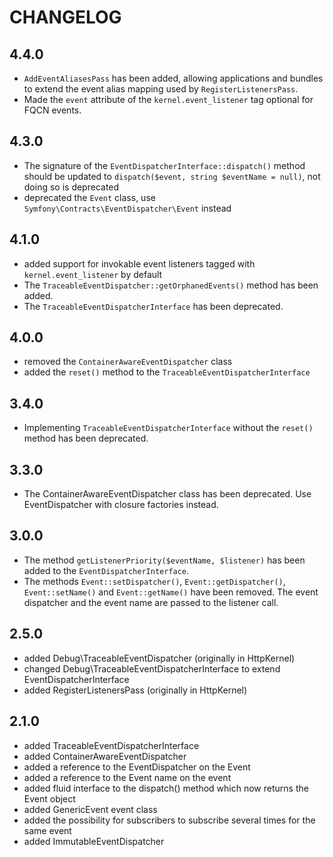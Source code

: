 CHANGELOG
=========

4.4.0
-----

* `AddEventAliasesPass` has been added, allowing applications and bundles to extend the event alias mapping used
  by `RegisterListenersPass`.
* Made the `event` attribute of the `kernel.event_listener` tag optional for FQCN events.

4.3.0
-----

* The signature of the `EventDispatcherInterface::dispatch()` method should be updated
  to `dispatch($event, string $eventName = null)`, not doing so is deprecated
* deprecated the `Event` class, use `Symfony\Contracts\EventDispatcher\Event` instead

4.1.0
-----

* added support for invokable event listeners tagged with `kernel.event_listener` by default
* The `TraceableEventDispatcher::getOrphanedEvents()` method has been added.
* The `TraceableEventDispatcherInterface` has been deprecated.

4.0.0
-----

* removed the `ContainerAwareEventDispatcher` class
* added the `reset()` method to the `TraceableEventDispatcherInterface`

3.4.0
-----

* Implementing `TraceableEventDispatcherInterface` without the `reset()` method has been deprecated.

3.3.0
-----

* The ContainerAwareEventDispatcher class has been deprecated. Use EventDispatcher with closure factories instead.

3.0.0
-----

* The method `getListenerPriority($eventName, $listener)` has been added to the
  `EventDispatcherInterface`.
* The methods `Event::setDispatcher()`, `Event::getDispatcher()`, `Event::setName()`
  and `Event::getName()` have been removed. The event dispatcher and the event name are passed to the listener call.

2.5.0
-----

* added Debug\TraceableEventDispatcher (originally in HttpKernel)
* changed Debug\TraceableEventDispatcherInterface to extend EventDispatcherInterface
* added RegisterListenersPass (originally in HttpKernel)

2.1.0
-----

* added TraceableEventDispatcherInterface
* added ContainerAwareEventDispatcher
* added a reference to the EventDispatcher on the Event
* added a reference to the Event name on the event
* added fluid interface to the dispatch() method which now returns the Event object
* added GenericEvent event class
* added the possibility for subscribers to subscribe several times for the same event
* added ImmutableEventDispatcher
